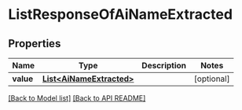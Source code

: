 
# ListResponseOfAiNameExtracted
## Properties
Name | Type | Description | Notes
------------ | ------------- | ------------- | -------------
**value** | [**List&lt;AiNameExtracted&gt;**](AiNameExtracted.md) |  |  [optional]




[[Back to Model list]](Models.md) [[Back to API README]](README.md)

